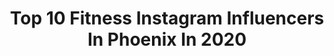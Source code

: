 ---
title: Top 10 Fitness Instagram Influencers In Phoenix In 2020
description: >-
  Find top fitness Instagram influencers in Phoenix in 2020. Most popular hashtags: #fitness #phoenix #arizona #fitfam.
platform: Instagram
profiles:
  - username: "charlottepolepower"
    fullname: >-
      Charlotte Adams
    location: "United States"
    followers: 21937
    engagement: 323
    commentsToLikes: 0.032178
    id: ck5bwiy9ylskv0i110w65r3t5
    verified: false
    hashtags: "#polestudio, #yogaposes, #flexyfriday, #workoutathome"
  - username: "frittellivision"
    fullname: >-
      Dylan Frittelli
    location: "United States"
    followers: 13631
    engagement: 455
    commentsToLikes: 0.039798
    id: ck0u8m59d7qmj0i192utdiy9b
    verified: true
    hashtags: "#yabbadabbadoo, #southafrica, #germany, #mastersrewind"
  - username: "cjmearsgang"
    fullname: >-
      Casey Mears
    location: "United States"
    followers: 24761
    engagement: 223
    commentsToLikes: 0.028706
    id: ck5hfuoxlzfn60i11vqzjocz1
    verified: true
    hashtags: "#fitnessgoals, #jeep, #homestyle, #coke600"
  - username: "curtbangz"
    fullname: >-
      Curtis Okafor
    location: "United States"
    followers: 6192
    engagement: 778
    commentsToLikes: 0.027470
    id: ck8t0a2asrcom0j78ep2b646u
    verified: false
    hashtags: "#clearskin, #thelookout, #wescoutusa, #sedonahiking"
  - username: "arcanine_rawr"
    fullname: >-
      Meagan
    location: "United States"
    followers: 86028
    engagement: 305
    commentsToLikes: 0.018772
    id: ck8t2spqo0ker0j78rndfx0yn
    verified: false
    hashtags: "#renaissancefaire, #hufflepuff, #siblingday, #brbg"
  - username: "cbashbfit"
    fullname: >-
      Christina “TWO GUNS” Bashara
    location: "United States"
    followers: 19615
    engagement: 236
    commentsToLikes: 0.060812
    id: ck137c32casqi0i191qiaemwg
    verified: false
    hashtags: "#qveenherby, #keepfuckinggoing, #tuffwraps, #stayhome"
  - username: "phxrunnergurl"
    fullname: >-
      Brandilynn☀️🌵
    location: "United States"
    followers: 6643
    engagement: 610
    commentsToLikes: 0.176532
    id: ck0tx5qevi18w0i19nf7uuwrv
    verified: false
    hashtags: "#healthy, #halfmarathon, #keepgoing, #idhikethat"
  - username: "madisonsavannahhh"
    fullname: >-
      Madison Savannah
    location: "United States"
    followers: 2001
    engagement: 1445
    commentsToLikes: 0.042064
    id: ck5zudhi525iu0i14drkdqxiz
    verified: false
    hashtags: "#bikinimodel, #hawaiilife, #sunkissed, #freaknight2019"
  - username: "jamihjones"
    fullname: >-
      Jami Jones
    location: "United States"
    followers: 13598
    engagement: 900
    commentsToLikes: 0.043962
    id: ck5qdjpxovx1e0i11b0yk872o
    verified: false
    hashtags: "#selflove, #iwasparked, #yourewelcome, #socialdistancing"
  - username: "yogamaris"
    fullname: >-
      maris degener
    location: "United States"
    followers: 68203
    engagement: 354
    commentsToLikes: 0.022349
    id: ck0u8rs0783vx0i19h7eiobib
    verified: false
    hashtags: "#mentalillnessawarenessweek, #la, #iammaris, #20ytoc"
---